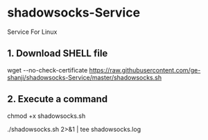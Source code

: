 # shadowsocks-Service
Service For Linux

## 1. Download SHELL file

wget --no-check-certificate  https://raw.githubusercontent.com/ge-shanji/shadowsocks-Service/master/shadowsocks.sh 

## 2. Execute a command

chmod +x shadowsocks.sh  

./shadowsocks.sh 2>&1 | tee shadowsocks.log  
